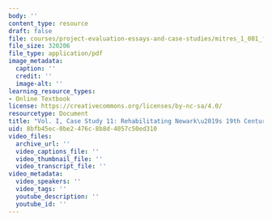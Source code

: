 ```yaml
---
body: ''
content_type: resource
draft: false
file: courses/project-evaluation-essays-and-case-studies/mitres_1_001_f23_vol1_case11.pdf
file_size: 320206
file_type: application/pdf
image_metadata:
  caption: ''
  credit: ''
  image-alt: ''
learning_resource_types:
- Online Textbook
license: https://creativecommons.org/licenses/by-nc-sa/4.0/
resourcetype: Document
title: "Vol. I, Case Study 11: Rehabilitating Newark\u2019s 19th Century Brick Sewers"
uid: 8bfb45ec-0be2-476c-8b8d-4057c50ed310
video_files:
  archive_url: ''
  video_captions_file: ''
  video_thumbnail_file: ''
  video_transcript_file: ''
video_metadata:
  video_speakers: ''
  video_tags: ''
  youtube_description: ''
  youtube_id: ''
---
```

